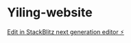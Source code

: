 # Yiling-website

[Edit in StackBlitz next generation editor ⚡️](https://stackblitz.com/~/github.com/zaazo/Yiling-website)